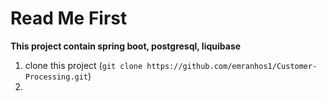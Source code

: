 # Read Me First

**This project contain spring boot, postgresql, liquibase**
1. clone this project  (```git clone https://github.com/emranhos1/Customer-Processing.git```)
2. 

